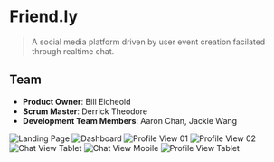 # Friend.ly

> A social media platform driven by user event creation facilated through realtime chat. 

## Team

  - __Product Owner__: Bill Eicheold
  - __Scrum Master__: Derrick Theodore
  - __Development Team Members__: Aaron Chan, Jackie Wang

![Landing Page](image/Friendly_Desktop(Login_View).jpg)
![Dashboard](image/Friendly_Desktop(Dashboard_View).jpg)
![Profile View 01](image/Friendly_Desktop(Profile_View_01).jpg)
![Profile View 02](image/Friendly_Desktop(Profile_View_02).jpg)
![Chat View Tablet](image/Friendly_Tablet(Chat_View).jpg)
![Chat View Mobile](image/Friendly_Mobile(Chat_View_01).jpg)
![Profile View Tablet](image/Friendly_Tablet(Profile_View).jpg)






